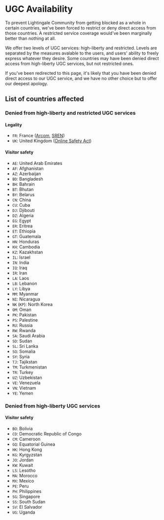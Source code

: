 # UGC Availability
To prevent Lightingale Community from getting blocked as a whole in certain countries, we've been forced to restrict or deny direct access from those countries. A restricted service coverage would've been marginally better than nothing at all.

We offer two levels of UGC services: high-liberty and restricted. Levels are separated by the measures avalable to the users, and users' ability to freely express whatever they desire. Some countries may have been denied direct access from high-liberty UGC services, but not restricted ones.

If you've been redirected to this page, it's likely that you have been denied direct access to our UGC service, and we have no other choice but to offer our deepest apology.

## List of countries affected
### Denied from high-liberty and restricted UGC services
#### Legality
- `FR`: France ([Arcom](https://www.arcom.fr/se-documenter/espace-juridique/textes-juridiques/referentiel-technique-sur-la-verification-de-lage-pour-la-protection-des-mineurs-contre-la-pornographie-en-ligne), [SREN](https://www.legifrance.gouv.fr/dossierlegislatif/JORFDOLE000047533100/))
- `UK`: United Kingdom ([Online Safety Act](https://www.gov.uk/government/collections/online-safety-act))

#### Visitor safety
- `AE`: United Arab Emirates
- `AF`: Afghanistan
- `AZ`: Azerbaijan
- `BD`: Bangladesh
- `BH`: Bahrain
- `BT`: Bhutan
- `BY`: Belarus
- `CN`: China
- `CU`: Cuba
- `DJ`: Djibouti
- `DZ`: Algeria
- `EG`: Egypt
- `ER`: Eritrea
- `ET`: Ethiopia
- `GT`: Guatemala
- `HN`: Honduras
- `KH`: Cambodia
- `KZ`: Kazakhstan
- `IL`: Israel
- `IN`: India
- `IQ`: Iraq
- `IR`: Iran
- `LA`: Laos
- `LB`: Lebanon
- `LY`: Libya
- `MM`: Myanmar
- `NI`: Nicaragua
- `NK` (`KP`): North Korea
- `OM`: Oman
- `PK`: Pakistan
- `PS`: Palestine
- `RU`: Russia
- `RW`: Rwanda
- `SA`: Saudi Arabia
- `SD`: Sudan
- `SL`: Sri Lanka
- `SO`: Somalia
- `SY`: Syria
- `TJ`: Tajikstan
- `TM`: Turkmenistan
- `TR`: Turkey
- `UZ`: Uzbekistan
- `VE`: Venezuela
- `VN`: Vietnam
- `YE`: Yemen

### Denied from high-liberty UGC services
#### Visitor safety
- `BO`: Bolivia
- `CD`: Democratic Republic of Congo
- `CM`: Cameroon
- `GQ`: Equatorial Guinea
- `HK`: Hong Kong
- `KG`: Kyrgyzstan
- `JO`: Jordan
- `KW`: Kuwait
- `LS`: Lesotho
- `MA`: Morocco
- `MX`: Mexico
- `PE`: Peru
- `PH`: Philippines
- `SG`: Singapore
- `SS`: South Sudan
- `SV`: El Salvador
- `UG`: Uganda